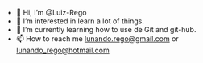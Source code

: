 - 👋 Hi, I’m @Luiz-Rego
- 👀 I’m interested in learn a lot of things.
- 🌱 I’m currently learning how to use de Git and git-hub.
- 📫 How to reach me lunando.rego@gmail.com or lunando_rego@hotmail.com
